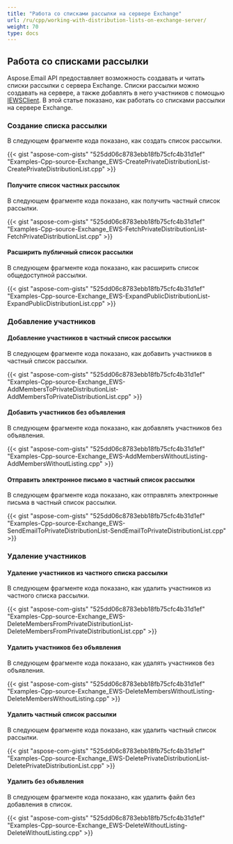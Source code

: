 ```yaml
---
title: "Работа со списками рассылки на сервере Exchange"
url: /ru/cpp/working-with-distribution-lists-on-exchange-server/
weight: 70
type: docs
---
```


## **Работа со списками рассылки**
Aspose.Email API предоставляет возможность создавать и читать списки рассылки с сервера Exchange. Списки рассылки можно создавать на сервере, а также добавлять в него участников с помощью [IEWSClient](https://apireference.aspose.com/email/cpp/class/aspose.email.clients.exchange.web_service.i_e_w_s_client). В этой статье показано, как работать со списками рассылки на сервере Exchange.
### **Создание списка рассылки**
В следующем фрагменте кода показано, как создать список рассылки.



{{< gist "aspose-com-gists" "525dd06c8783ebb18fb75cfc4b31d1ef" "Examples-Cpp-source-Exchange_EWS-CreatePrivateDistributionList-CreatePrivateDistributionList.cpp" >}}
#### **Получите список частных рассылок**
В следующем фрагменте кода показано, как получить частный список рассылки.



{{< gist "aspose-com-gists" "525dd06c8783ebb18fb75cfc4b31d1ef" "Examples-Cpp-source-Exchange_EWS-FetchPrivateDistributionList-FetchPrivateDistributionList.cpp" >}}
#### **Расширить публичный список рассылки**
В следующем фрагменте кода показано, как расширить список общедоступной рассылки.



{{< gist "aspose-com-gists" "525dd06c8783ebb18fb75cfc4b31d1ef" "Examples-Cpp-source-Exchange_EWS-ExpandPublicDistributionList-ExpandPublicDistributionList.cpp" >}}
### **Добавление участников**
#### **Добавление участников в частный список рассылки**
В следующем фрагменте кода показано, как добавить участников в частный список рассылки.



{{< gist "aspose-com-gists" "525dd06c8783ebb18fb75cfc4b31d1ef" "Examples-Cpp-source-Exchange_EWS-AddMembersToPrivateDistributionList-AddMembersToPrivateDistributionList.cpp" >}}
#### **Добавить участников без объявления**
В следующем фрагменте кода показано, как добавлять участников без объявления.



{{< gist "aspose-com-gists" "525dd06c8783ebb18fb75cfc4b31d1ef" "Examples-Cpp-source-Exchange_EWS-AddMembersWithoutListing-AddMembersWithoutListing.cpp" >}}
#### **Отправить электронное письмо в частный список рассылки**
В следующем фрагменте кода показано, как отправлять электронные письма в частный список рассылки.



{{< gist "aspose-com-gists" "525dd06c8783ebb18fb75cfc4b31d1ef" "Examples-Cpp-source-Exchange_EWS-SendEmailToPrivateDistributionList-SendEmailToPrivateDistributionList.cpp" >}}
### **Удаление участников**
#### **Удаление участников из частного списка рассылки**
В следующем фрагменте кода показано, как удалить участников из частного списка рассылки.



{{< gist "aspose-com-gists" "525dd06c8783ebb18fb75cfc4b31d1ef" "Examples-Cpp-source-Exchange_EWS-DeleteMembersFromPrivateDistributionList-DeleteMembersFromPrivateDistributionList.cpp" >}}
#### **Удалить участников без объявления**
В следующем фрагменте кода показано, как удалять участников без объявления.



{{< gist "aspose-com-gists" "525dd06c8783ebb18fb75cfc4b31d1ef" "Examples-Cpp-source-Exchange_EWS-DeleteMembersWithoutListing-DeleteMembersWithoutListing.cpp" >}}
#### **Удалить частный список рассылки**
В следующем фрагменте кода показано, как удалить частный список рассылки.



{{< gist "aspose-com-gists" "525dd06c8783ebb18fb75cfc4b31d1ef" "Examples-Cpp-source-Exchange_EWS-DeletePrivateDistributionList-DeletePrivateDistributionList.cpp" >}}
#### **Удалить без объявления**
В следующем фрагменте кода показано, как удалить файл без добавления в список.



{{< gist "aspose-com-gists" "525dd06c8783ebb18fb75cfc4b31d1ef" "Examples-Cpp-source-Exchange_EWS-DeleteWithoutListing-DeleteWithoutListing.cpp" >}}
